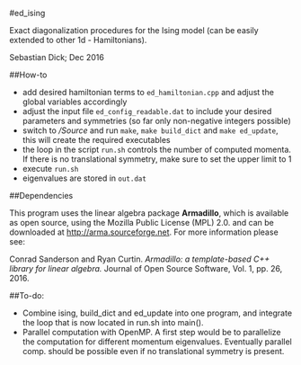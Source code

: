 #ed_ising

Exact diagonalization procedures for the Ising model (can be easily extended to
other 1d - Hamiltonians).

Sebastian Dick; Dec 2016

##How-to

- add desired hamiltonian terms to `ed_hamiltonian.cpp` and adjust the global variables accordingly
- adjust the input file `ed_config_readable.dat` to include your desired parameters and symmetries (so far only non-negative integers possible)
- switch to */Source* and run `make`, `make build_dict` and `make ed_update`, this will create the required executables
- the loop in the script `run.sh` controls the number of computed momenta. If there is no translational symmetry, make sure to set the upper limit to 1
- execute `run.sh` 
- eigenvalues are stored in `out.dat`

##Dependencies

This program uses the linear algebra package **Armadillo**, which is available as open source, using the Mozilla Public License (MPL) 2.0. and can be downloaded at http://arma.sourceforge.net. For more information please see:

Conrad Sanderson and Ryan Curtin. 
*Armadillo: a template-based C++ library for linear algebra.*
Journal of Open Source Software, Vol. 1, pp. 26, 2016.

##To-do:

- Combine ising, build_dict and ed_update into one program, and integrate the loop that is now located in run.sh into main().
- Parallel computation with OpenMP. A first step would be to parallelize the computation for different momentum eigenvalues. Eventually parallel comp. should be possible even if no translational symmetry is present.

